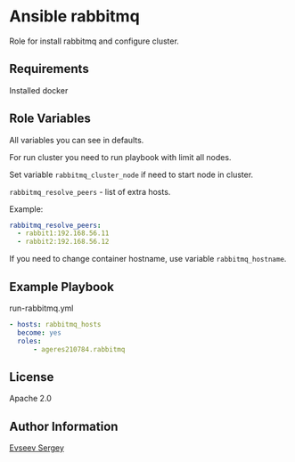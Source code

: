 Ansible rabbitmq
=========

Role for install rabbitmq and configure cluster.

Requirements
------------

Installed docker

Role Variables
--------------

All variables you can see in defaults.

For run cluster you need to run playbook with limit all nodes.

Set variable `rabbitmq_cluster_node` if need to start node in cluster.

`rabbitmq_resolve_peers` - list of extra hosts.

Example:
```yaml
rabbitmq_resolve_peers:
  - rabbit1:192.168.56.11
  - rabbit2:192.168.56.12
```

If you need to change container hostname, use variable `rabbitmq_hostname`.

Example Playbook
----------------

run-rabbitmq.yml
```yaml
- hosts: rabbitmq_hosts
  become: yes
  roles:
      - ageres210784.rabbitmq
```

License
-------

Apache 2.0

Author Information
------------------

[Evseev Sergey](https://github.com/Ageres210784)
